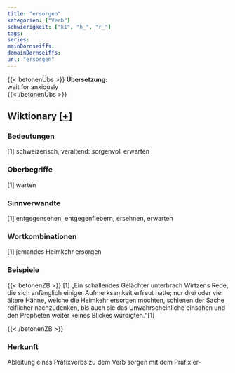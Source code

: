 ```yaml
---
title: "ersorgen"
kategorien: ["Verb"]
schwierigkeit: ["k1", "h_", "r_"]
tags:
series:
mainDornseiffs:
domainDornseiffs:
url: "ersorgen"
---
```


{{< betonenÜbs >}}
**Übersetzung:**  
wait for anxiously  
{{< /betonenÜbs >}}

## Wiktionary [[+](https://de.wiktionary.org/wiki/ersorgen)]

### Bedeutungen
[1] schweizerisch, veraltend: sorgenvoll erwarten  

### Oberbegriffe
[1] warten  

### Sinnverwandte
[1] entgegensehen, entgegenfiebern, ersehnen, erwarten  

### Wortkombinationen
[1] jemandes Heimkehr ersorgen  

### Beispiele
{{< betonenZB >}}
[1] „Ein schallendes Gelächter unterbrach Wirtzens Rede, die sich anfänglich einiger Aufmerksamkeit erfreut hatte; nur drei oder vier ältere Hähne, welche die Heimkehr ersorgen mochten, schienen der Sache reiflicher nachzudenken, bis auch sie das Unwahrscheinliche einsahen und den Propheten weiter keines Blickes würdigten.“[1]  

{{< /betonenZB >}}
### Herkunft
Ableitung eines Präfixverbs zu dem Verb sorgen mit dem Präfix er-  



